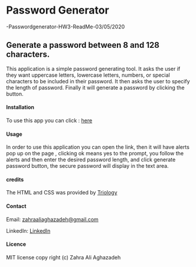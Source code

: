 # Password Generator
-Passwordgenerator-HW3-ReadMe-03/05/2020
## Generate a password between 8 and 128 characters.
This application is a simple password generating tool. It asks the user if they want uppercase letters, lowercase letters, numbers, or special characters to be included in their password. It then asks the user to specify the length of password. Finally it will generate a password by clicking the button.
#### Installation
To use this app you can click : [here](https://zahraaliaghazadeh.github.io/Password-generator/Index.html)

#### Usage
In order to use this application you can open the link, then it will have alerts pop up on the page , clicking ok means yes to the prompt, you follow the alerts and then enter the desired password length, and click generate password button, the secure password will display in the text area.

#### credits
The HTML and CSS was provided by [Triology](https://www.trilogyed.com/)

#### Contact
Email: zahraaliaghazadeh@gmail.com

LinkedIn: [LinkedIn](https://www.linkedin.com/in/yalda-aghazade-7a9b0390)

#### Licence
MIT license
copy right (c) Zahra Ali Aghazadeh

















